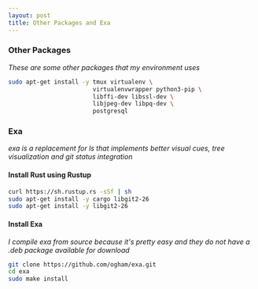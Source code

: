 ```yaml
---
layout: post
title: Other Packages and Exa
---
```

### Other Packages
_These are some other packages that my environment uses_
```bash
sudo apt-get install -y tmux virtualenv \
                        virtualenvwrapper python3-pip \
                        libffi-dev libssl-dev \
                        libjpeg-dev libpq-dev \
                        postgresql
```
### Exa
_exa is a replacement for ls that implements better visual cues, tree visualization and git status integration_
#### Install Rust using Rustup

```bash
curl https://sh.rustup.rs -sSf | sh
sudo apt-get install -y cargo libgit2-26
sudo apt-get install -y libgit2-26
```
#### Install Exa
_I compile exa from source because it's pretty easy and they do not have a .deb package available for download_
```bash
git clone https://github.com/ogham/exa.git
cd exa
sudo make install
